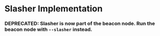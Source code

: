 # Slasher Implementation

### DEPRECATED: Slasher is now part of the beacon node. Run the beacon node with `--slasher` instead.
